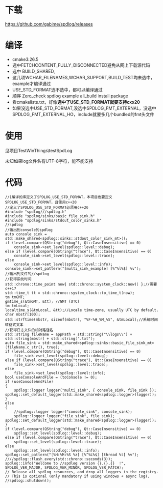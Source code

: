 # 下载
https://github.com/gabime/spdlog/releases
# 编译
- cmake3.26.5
- 选中FETCHCONTENT_FULLY_DISCONNECTED避免从网上下载源代码
- 选中 BUILD_SHARED,
- 这几项WCHAR_FILENAMES,WCHAR_SUPPORT,BUILD_TEST均未选中，example才编译通过
- USE_STD_FORMAT选不选中，都可以编译通过
- 顺序 Zero_check spdlog example all_build install package
- 看cmakelists.txt，好像**选中了USE_STD_FORMAT就要支持cxx20**
- 如果没选中USE_STD_FORMAT,没选中SPDLOG_FMT_EXTERNAL，没选中 SPDLOG_FMT_EXTERNAL_HO，include就要多几个bundled的fmt头文件
# 使用
见项目TestWinThings\testSpdLog

未知如果log文件名有UTF-8字符，能不能支持

# 代码
```
//1编译的库定义了SPDLOG_USE_STD_FORMAT，本项目也要定义SPDLOG_USE_STD_FORMAT，且使用c++20
//定义了SPDLOG_USE_STD_FORMAT必须用c++20
#include "spdlog///spdlog.h"
#include "spdlog/sinks/basic_file_sink.h"
#include "spdlog/sinks/stdout_color_sinks.h"
//spdlog
//输出到console的spdlog
auto console_sink = std::make_shared<spdlog::sinks::stdout_color_sink_mt>();
if (level.compare(QString("debug"), Qt::CaseInsensitive) == 0)
	console_sink->set_level(spdlog::level::debug);
else if (level.compare(QString("trace"), Qt::CaseInsensitive) == 0)
	console_sink->set_level(spdlog::level::trace);
else
	console_sink->set_level(spdlog::level::info);
console_sink->set_pattern("[multi_sink_example] [%^%l%$] %v");
//输出到文件的//spdlog
//获得系统时间
std::chrono::time_point now{ std::chrono::system_clock::now() };//需要c++17
std::time_t tt = std::chrono::system_clock::to_time_t(now);
tm tmGMT;
gmtime_s(&tmGMT, &tt); //GMT (UTC)
tm tmLocal;
localtime_s(&tmLocal, &tt);//Locale time-zone, usually UTC by default.
char mbstr[100];
std::strftime(mbstr, sizeof(mbstr), "%F-%H_%M_%S", &tmLocal);//系统时间转格式文本
//获得日志文件的相对路径名
std::string fileName = appPath + std::string("\\logs\\") + std::string(mbstr) + std::string(".txt");
auto file_sink = std::make_shared<spdlog::sinks::basic_file_sink_mt>(fileName.c_str(), true);
if (level.compare(QString("debug"), Qt::CaseInsensitive) == 0)
	file_sink->set_level(spdlog::level::debug);
else if (level.compare(QString("trace"), Qt::CaseInsensitive) == 0)
	file_sink->set_level(spdlog::level::trace);
else
	file_sink->set_level(spdlog::level::info);
bool useConsoleAndFile = (toConsole != 0);
if (useConsoleAndFile)
{
	spdlog::logger logger("multi_sink", { console_sink, file_sink });
spdlog::set_default_logger(std::make_shared<spdlog::logger>(logger));
}
else
{
	//spdlog::logger logger("console_sink", console_sink);
	spdlog::logger logger("file_sink", file_sink);
spdlog::set_default_logger(std::make_shared<spdlog::logger>(logger));
}
if (level.compare(QString("debug"), Qt::CaseInsensitive) == 0)
	spdlog::set_level(spdlog::level::debug);
else if (level.compare(QString("trace"), Qt::CaseInsensitive) == 0)
	spdlog::set_level(spdlog::level::trace);
else
	spdlog::set_level(spdlog::level::info);
spdlog::set_pattern("[%H:%M:%S %z] [%^%L%$] [thread %t] %v");
////spdlog::flush_every(std::chrono::seconds(3));
spdlog::info("Welcome to //spdlog version {}.{}.{}  !", SPDLOG_VER_MAJOR, SPDLOG_VER_MINOR, SPDLOG_VER_PATCH);
// Release all spdlog resources, and drop all loggers in the registry.
// This is optional (only mandatory if using windows + async log).
//spdlog::shutdown();
```